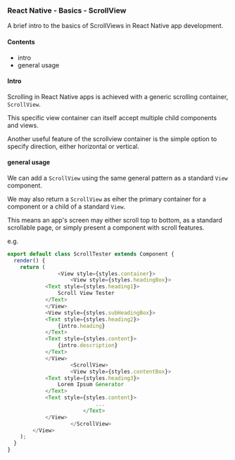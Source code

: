 ### React Native - Basics - ScrollView

A brief intro to the basics of ScrollViews in React Native app development.

#### Contents
* intro
* general usage

#### Intro
Scrolling in React Native apps is achieved with a generic scrolling container, `ScrollView`.

This specific view container can itself accept multiple child components and views.

Another useful feature of the scrollview container is the simple option to specify direction, either horizontal or vertical.

#### general usage
We can add a `ScrollView` using the same general pattern as a standard `View` component.

We may also return a `ScrollView` as eiher the primary container for a component or a child of a standard `View`.

This means an app's screen may either scroll top to bottom, as a standard scrollable page, or simply present a component with scroll features.

e.g.

```javascript
export default class ScrollTester extends Component {
  render() {
    return (
				<View style={styles.container}>
					<View style={styles.headingBox}>
          	<Text style={styles.heading1}>
            	Scroll View Tester
          	</Text>
        	</View>
        	<View style={styles.subHeadingBox}>
          	<Text style={styles.heading2}>
            	{intro.heading}
          	</Text>
          	<Text style={styles.content}>
            	{intro.description}
          	</Text>
        	</View>
					<ScrollView>
					<View style={styles.contentBox}>
          	<Text style={styles.heading3}>
            	Lorem Ipsum Generator
          	</Text>
          	<Text style={styles.content}>
							...
						</Text>
        	</View>
					</ScrollView>
      	</View>
    );
  }
}
```
